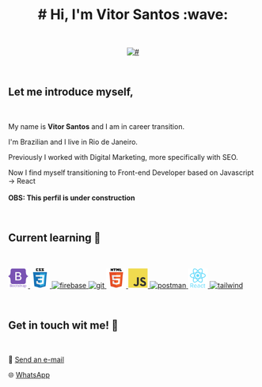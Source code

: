 <h1 align="center" > # Hi, I'm Vitor Santos :wave: </h1>
<br/>

<p align="center">
  <a href="#"><img src="https://ms314006.github.io/static/b7a8f321b0bbc07ca9b9d22a7a505ed5/97b31/React.jpg" alt="#"></img></a>
</p>

<br/>
<h2> Let me introduce myself,</h2>

<br/>
<p>
  <samp>
 

My name is <b>Vitor Santos</b> and I am in career transition.

I'm Brazilian and I live in Rio de Janeiro.

Previously I worked with Digital Marketing, more specifically with SEO.

Now I find myself transitioning to Front-end Developer based on Javascript -> React
  </samp>
  <br/>
  <br/>
<b> OBS: This perfil is under construction </b>

</p>


<br/>

## Current learning :pencil:
<br/>

<p align="left"> <a href="https://getbootstrap.com" target="_blank" rel="noreferrer"> <img src="https://raw.githubusercontent.com/devicons/devicon/master/icons/bootstrap/bootstrap-plain-wordmark.svg" alt="bootstrap" width="40" height="40"/> </a> <a href="https://www.w3schools.com/css/" target="_blank" rel="noreferrer"> <img src="https://raw.githubusercontent.com/devicons/devicon/master/icons/css3/css3-original-wordmark.svg" alt="css3" width="40" height="40"/> </a> <a href="https://firebase.google.com/" target="_blank" rel="noreferrer"> <img src="https://www.vectorlogo.zone/logos/firebase/firebase-icon.svg" alt="firebase" width="40" height="40"/> </a> <a href="https://git-scm.com/" target="_blank" rel="noreferrer"> <img src="https://www.vectorlogo.zone/logos/git-scm/git-scm-icon.svg" alt="git" width="40" height="40"/> </a> <a href="https://www.w3.org/html/" target="_blank" rel="noreferrer"> <img src="https://raw.githubusercontent.com/devicons/devicon/master/icons/html5/html5-original-wordmark.svg" alt="html5" width="40" height="40"/> </a> <a href="https://developer.mozilla.org/en-US/docs/Web/JavaScript" target="_blank" rel="noreferrer"> <img src="https://raw.githubusercontent.com/devicons/devicon/master/icons/javascript/javascript-original.svg" alt="javascript" width="40" height="40"/> </a> <a href="https://postman.com" target="_blank" rel="noreferrer"> <img src="https://www.vectorlogo.zone/logos/getpostman/getpostman-icon.svg" alt="postman" width="40" height="40"/> </a> <a href="https://reactjs.org/" target="_blank" rel="noreferrer"> <img src="https://raw.githubusercontent.com/devicons/devicon/master/icons/react/react-original-wordmark.svg" alt="react" width="40" height="40"/> </a> <a href="https://reactnative.dev/" target="_blank" rel="noreferrer"> </a> <a href="https://tailwindcss.com/" target="_blank" rel="noreferrer"> <img src="https://www.vectorlogo.zone/logos/tailwindcss/tailwindcss-icon.svg" alt="tailwind" width="40" height="40"/> </a> </p>
<br/>


## Get in touch wit me! :speech_balloon:
<br/>

:e-mail: <a href="mailto:vitorsantos.seo@gmail.com">Send an e-mail</a>

:globe_with_meridians: <a href="https://wa.me/5521965076858"> WhatsApp </a>

